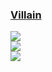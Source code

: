 ### [Villain](https://github.com/btzr-io/Villain)

![](https://img.shields.io/github/license/btzr-io/Villain)<br />
[![](https://img.shields.io/github/last-commit/scillidan/Villain/main?label=last%20commit%20(fork))](https://github.com/scillidan/Villain)<br />
![](https://img.shields.io/badge/Vercel-black?style=flat&logo=Vercel&logoColor=white)